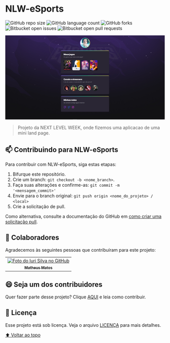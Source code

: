 # NLW-eSports

![GitHub repo size](https://img.shields.io/github/repo-size/math-matos/NLW-eSports?style=for-the-badge)
![GitHub language count](https://img.shields.io/github/languages/count/math-matos/NLW-eSports?style=for-the-badge)
![GitHub forks](https://img.shields.io/github/forks/math-matos/NLW-eSports?style=for-the-badge)
![Bitbucket open issues](https://img.shields.io/bitbucket/issues/math-matos/NLW-eSports?style=for-the-badge)
![Bitbucket open pull requests](https://img.shields.io/bitbucket/pr-raw/math-matos/NLW-eSports?style=for-the-badge)

<img src="unknown.png" alt="exemplo imagem">

> Projeto da NEXT LEVEL WEEK, onde fizemos uma aplicacao de uma mini land page.

## 📫 Contribuindo para NLW-eSports
<!---Se o seu README for longo ou se você tiver algum processo ou etapas específicas que deseja que os contribuidores sigam, considere a criação de um arquivo CONTRIBUTING.md separado--->
Para contribuir com NLW-eSports, siga estas etapas:

1. Bifurque este repositório.
2. Crie um branch: `git checkout -b <nome_branch>`.
3. Faça suas alterações e confirme-as: `git commit -m '<mensagem_commit>'`
4. Envie para o branch original: `git push origin <nome_do_projeto> / <local>`
5. Crie a solicitação de pull.

Como alternativa, consulte a documentação do GitHub em [como criar uma solicitação pull](https://help.github.com/en/github/collaborating-with-issues-and-pull-requests/creating-a-pull-request).

## 🤝 Colaboradores

Agradecemos às seguintes pessoas que contribuíram para este projeto:

<table>
  <tr>
    <td align="center">
      <a href="#">
        <img src="https://cdn.discordapp.com/attachments/988524143400067084/988525559975927848/5e7141d5ff2527819f68b3fb907cb59f.jpg" width="100px;" alt="Foto do Iuri Silva no GitHub"/><br>
        <sub>
          <b>Matheus Matos</b>
        </sub>
      </a>
    </td>
</table>


## 😄 Seja um dos contribuidores<br>

Quer fazer parte desse projeto? Clique [AQUI](CONTRIBUTING.md) e leia como contribuir.

## 📝 Licença

Esse projeto está sob licença. Veja o arquivo [LICENÇA](LICENSE.md) para mais detalhes.

[⬆ Voltar ao topo](#NLW-eSports)<br>
